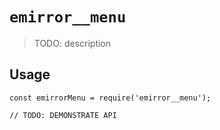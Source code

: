 # `emirror__menu`

> TODO: description

## Usage

```
const emirrorMenu = require('emirror__menu');

// TODO: DEMONSTRATE API
```
